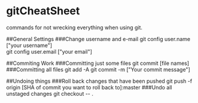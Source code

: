 # gitCheatSheet
commands for not wrecking everything when using git.

##General Settings
###Change username and e-mail
git config user.name ["your username"] </br>
git config user.email ["your email"]

##Commiting Work
###Committing just some files
git commit [file names]
###Committing all files
git add -A
git commit -m ["Your commit message"]

##Undoing things
###Roll back changes that have been pushed
git push -f origin [SHA of commit you want to roll back to]:master
###Undo all unstaged changes
git checkout -- .